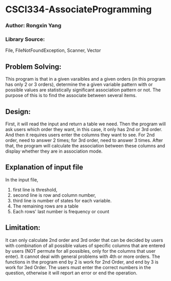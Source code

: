 # CSCI334-AssociateProgramming
### Author: Rongxin Yang

### Library Source: 
File, FileNotFoundException, Scanner, Vector

## Problem Solving:
This program is that in a given varaibles and a given orders (in this program has only 2 or 3 orders), determine the a given variable pattern with or possible values are statistically significant association pattern or not. The purpose of this is to find the associate between several items.

## Design:
First, it will read the input and return a table we need. Then the program will ask users which order they want, in this case, it only has 2nd or 3rd order. And then it requires users enter the columns they want to see. For 2nd order, need to answer 2 times; for 3rd order, need to answer 3 times. After that, the program will calculate the association between these columns and display whether they are in association mode.

## Explanation of input file
In the input file, 
1. first line is threshold, 
2. second line is row and column number, 
3. third line is number of states for each variable. 
4. The remaining rows are a table
5. Each rows' last number is frequency or count

## Limitation:
It can only calculate 2nd order and 3rd order that can be decided by users with combination of all possible values of specific columns that are entered by users (NOT permute for all possibles, only for the columns that user enter). 
It cannot deal with general problems with 4th or more orders. 
The functions in the program end by 2 is work for 2nd Order, and end by 3 is work for 3ed Order. 
The users must enter the correct numbers in the question, otherwise it will report an error or end the operation.

